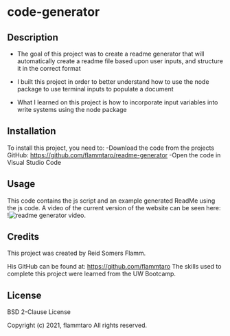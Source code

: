 # code-generator

## Description
- The goal of this project was to create a readme generator that will automatically create a readme file based upon user inputs, and structure it in the correct format

- I built this project in order to better understand how to use the node package to use terminal inputs to populate a document

- What I learned on this project is how to incorporate input variables into write systems using the node package

## Installation
To install this project, you need to:
-Download the code from the projects GitHub: https://github.com/flammtaro/readme-generator
-Open the code in Visual Studio Code

## Usage
This code contains the js script and an example generated ReadMe using the js code. A video of the current version of the website can be seen here: !![readme generator video](https://youtu.be/rECHCzXH6OM). 

## Credits
This project was created by Reid Somers Flamm. 

His GitHub can be found at: https://github.com/flammtaro
The skills used to complete this project were learned from the UW Bootcamp. 

## License
BSD 2-Clause License

Copyright (c) 2021, flammtaro
All rights reserved.